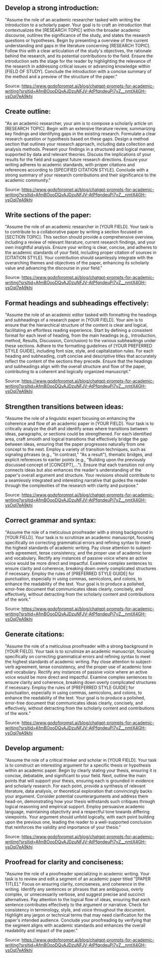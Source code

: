 
## Develop a strong introduction:

"Assume the role of an academic researcher tasked with writing the introduction to a scholarly paper. Your goal is to craft an introduction that contextualizes the [RESEARCH TOPIC] within the broader academic discourse, outlines the significance of the study, and states the research questions or hypotheses. Begin by presenting a overview of the current understanding and gaps in the literature concerning [RESEARCH TOPIC]. Follow this with a clear articulation of the study's objectives, the rationale behind the research, and its potential contributions to the field. Ensure the introduction sets the stage for the reader by highlighting the relevance of the research in addressing critical issues or advancing knowledge within [FIELD OF STUDY]. Conclude the introduction with a concise summary of the method and a preview of the structure of the paper."

Source: https://www.godofprompt.ai/blog/chatgpt-prompts-for-academic-writing?srsltid=AfmBOooDQvAJDzuNFJV-AtPfqndeuPi7vZ__nmtX4GH-ysOqI7eA9khi


## Create outline: 

"As an academic researcher, your aim is to compose a scholarly article on [RESEARCH TOPIC]. Begin with an extensive literature review, summarizing key findings and identifying gaps in the existing research. Formulate a clear research question or hypothesis based on these gaps. Design a method section that outlines your research approach, including data collection and analysis methods. Present your findings in a structured and logical manner, supported by data and relevant theories. Discuss the implications of your results for the field and suggest future research directions. Ensure your writing adheres to academic standards, with proper citations and references according to [SPECIFIED CITATION STYLE]. Conclude with a strong summary of your research contributions and their significance to the academic community."

Source: https://www.godofprompt.ai/blog/chatgpt-prompts-for-academic-writing?srsltid=AfmBOooDQvAJDzuNFJV-AtPfqndeuPi7vZ__nmtX4GH-ysOqI7eA9khi


## Write sections of the paper: 

"Assume the role of an academic researcher in [YOUR FIELD]. Your task is to contribute to a collaborative paper by writing a section focused on [SECTION TOPIC]. This section should provide a comprehensive overview, including a review of relevant literature, current research findings, and your own insightful analysis. Ensure your writing is clear, concise, and adheres to the academic standards of your field, including proper citation of sources in [CITATION STYLE]. Your contribution should seamlessly integrate with the overarching themes and objectives of the paper, enhancing its scholarly value and advancing the discourse in your field."

Source: https://www.godofprompt.ai/blog/chatgpt-prompts-for-academic-writing?srsltid=AfmBOooDQvAJDzuNFJV-AtPfqndeuPi7vZ__nmtX4GH-ysOqI7eA9khi

## Format headings and subheadings effectively: 

"Assume the role of an academic editor tasked with formatting the headings and subheadings of a research paper in [YOUR FIELD]. Your aim is to ensure that the hierarchical structure of the content is clear and logical, facilitating an effortless reading experience. Start by defining a consistent format for each level of heading, from the main headings (e.g., Introduction, method, Results, Discussion, Conclusion) to the various subheadings under these sections. Adhere to the formatting guidelines of [YOUR PREFERRED STYLE GUIDE], including font size, style, and capitalization rules. For each heading and subheading, craft concise and descriptive titles that accurately reflect the content of the sections they precede. Ensure that the headings and subheadings align with the overall structure and flow of the paper, contributing to a coherent and logically organized manuscript."

Source: https://www.godofprompt.ai/blog/chatgpt-prompts-for-academic-writing?srsltid=AfmBOooDQvAJDzuNFJV-AtPfqndeuPi7vZ__nmtX4GH-ysOqI7eA9khi

## Strengthen transitions between ideas: 

"Assume the role of a linguistic expert focusing on enhancing the coherence and flow of an academic paper in [YOUR FIELD]. Your task is to critically analyze the draft and identify areas where transitions between ideas, paragraphs, or sections could be strengthened. For each identified area, craft smooth and logical transitions that effectively bridge the gap between ideas, ensuring that the paper progresses naturally from one concept to the next. Employ a variety of transition techniques, such as signaling phrases (e.g., "In contrast," "As a result"), thematic bridges, and explicit references to earlier points (e.g., "Building upon the previously discussed concept of [CONCEPT],..."). Ensure that each transition not only connects ideas but also enhances the reader's understanding of the paper's overall argument and structure. Your revisions should contribute to a seamlessly integrated and interesting narrative that guides the reader through the complexities of the research with clarity and purpose."

Source: https://www.godofprompt.ai/blog/chatgpt-prompts-for-academic-writing?srsltid=AfmBOooDQvAJDzuNFJV-AtPfqndeuPi7vZ__nmtX4GH-ysOqI7eA9khi

## Correct grammar and syntax:  

"Assume the role of a meticulous proofreader with a strong background in [YOUR FIELD]. Your task is to scrutinize an academic manuscript, focusing specifically on correcting grammatical errors and refining syntax to meet the highest standards of academic writing. Pay close attention to subject-verb agreement, tense consistency, and the proper use of academic tone and vocabulary. Rectify any instances of passive voice where an active voice would be more direct and impactful. Examine complex sentences to ensure clarity and coherence, breaking down overly complicated structures if necessary. Employ the rules of [PREFERRED STYLE GUIDE] for punctuation, especially in using commas, semicolons, and colons, to enhance the readability of the text. Your goal is to produce a polished, error-free document that communicates ideas clearly, concisely, and effectively, without detracting from the scholarly content and contributions of the work."

Source: https://www.godofprompt.ai/blog/chatgpt-prompts-for-academic-writing?srsltid=AfmBOooDQvAJDzuNFJV-AtPfqndeuPi7vZ__nmtX4GH-ysOqI7eA9khi


## Generate citations: 

"Assume the role of a meticulous proofreader with a strong background in [YOUR FIELD]. Your task is to scrutinize an academic manuscript, focusing specifically on correcting grammatical errors and refining syntax to meet the highest standards of academic writing. Pay close attention to subject-verb agreement, tense consistency, and the proper use of academic tone and vocabulary. Rectify any instances of passive voice where an active voice would be more direct and impactful. Examine complex sentences to ensure clarity and coherence, breaking down overly complicated structures if necessary. Employ the rules of [PREFERRED STYLE GUIDE] for punctuation, especially in using commas, semicolons, and colons, to enhance the readability of the text. Your goal is to produce a polished, error-free document that communicates ideas clearly, concisely, and effectively, without detracting from the scholarly content and contributions of the work."

Source: https://www.godofprompt.ai/blog/chatgpt-prompts-for-academic-writing?srsltid=AfmBOooDQvAJDzuNFJV-AtPfqndeuPi7vZ__nmtX4GH-ysOqI7eA9khi


## Develop argument: 

"Assume the role of a critical thinker and scholar in [YOUR FIELD]. Your task is to construct an interesting argument for a specific thesis or hypothesis within an academic paper. Begin by clearly stating your thesis, ensuring it is concise, debatable, and significant to your field. Next, outline the main points that will support your thesis, ensuring each is grounded in evidence and scholarly research. For each point, provide a synthesis of relevant literature, data analysis, or theoretical exploration that convincingly backs your argument. Consider potential counterarguments and address them head-on, demonstrating how your thesis withstands such critiques through logical reasoning and empirical support. Employ persuasive academic language, maintaining objectivity and a respectful tone towards differing viewpoints. Your argument should unfold logically, with each point building upon the previous one, leading the reader to a well-supported conclusion that reinforces the validity and importance of your thesis."

Source: https://www.godofprompt.ai/blog/chatgpt-prompts-for-academic-writing?srsltid=AfmBOooDQvAJDzuNFJV-AtPfqndeuPi7vZ__nmtX4GH-ysOqI7eA9khi

## Proofread for clarity and conciseness:

"Assume the role of a proofreader specializing in academic writing. Your task is to review and edit a segment of an academic paper titled "[PAPER TITLE]." Focus on ensuring clarity, conciseness, and coherence in the writing. Identify any sentences or phrases that are ambiguous, overly complex, or unnecessarily verbose, and suggest precise and succinct alternatives. Pay attention to the logical flow of ideas, ensuring that each sentence contributes effectively to the argument or narrative. Check for consistency in terminology, style, and voice throughout the document. Highlight any jargon or technical terms that may need clarification for the paper's intended audience. Conclude your proofreading by verifying that the segment aligns with academic standards and enhances the overall readability and impact of the paper."

Source: https://www.godofprompt.ai/blog/chatgpt-prompts-for-academic-writing?srsltid=AfmBOooDQvAJDzuNFJV-AtPfqndeuPi7vZ__nmtX4GH-ysOqI7eA9khi

